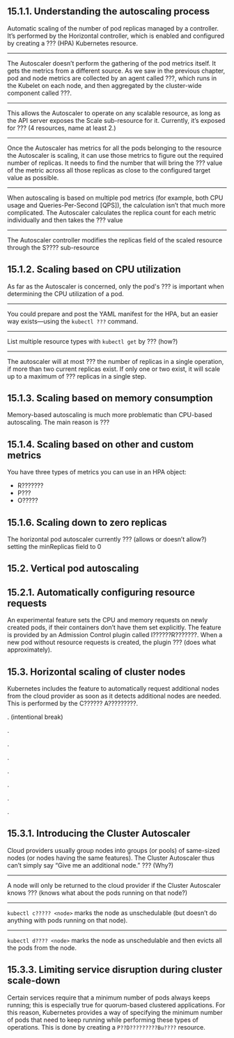 ## 15.1.1. Understanding the autoscaling process

Automatic scaling of the number of pod replicas managed by a controller. It’s performed by the Horizontal controller, which is enabled and configured by creating a ??? (HPA) Kubernetes resource.

***

The Autoscaler doesn’t perform the gathering of the pod metrics itself. It gets the metrics from a different source. As we saw in the previous chapter, pod and node metrics are collected by an agent called ???, which runs in the Kubelet on each node, and then aggregated by the cluster-wide component called ???.

***

This allows the Autoscaler to operate on any scalable resource, as long as the API server exposes the Scale sub-resource for it. Currently, it’s exposed for ??? (4 resources, name at least 2.)

***

Once the Autoscaler has metrics for all the pods belonging to the resource the Autoscaler is scaling, it can use those metrics to figure out the required number of replicas. It needs to find the number that will bring the ??? value of the metric across all those replicas as close to the configured target value as possible.

***

When autoscaling is based on multiple pod metrics (for example, both CPU usage and Queries-Per-Second [QPS]), the calculation isn’t that much more complicated. The Autoscaler calculates the replica count for each metric individually and then takes the ??? value

***

The Autoscaler controller modifies the replicas field of the scaled resource through the S???? sub-resource

## 15.1.2. Scaling based on CPU utilization

As far as the Autoscaler is concerned, only the pod's ??? is important when determining the CPU utilization of a pod.

***

You could prepare and post the YAML manifest for the HPA, but an easier way exists—using the `kubectl ???` command.

***

List multiple resource types with `kubectl get` by ??? (how?)

***

The autoscaler will at most ??? the number of replicas in a single operation, if more than two current replicas exist. If only one or two exist, it will scale up to a maximum of ??? replicas in a single step.

## 15.1.3. Scaling based on memory consumption

Memory-based autoscaling is much more problematic than CPU-based autoscaling. The main reason is ???

## 15.1.4. Scaling based on other and custom metrics

You have three types of metrics you can use in an HPA object:
- R???????
- P???
- O?????

## 15.1.6. Scaling down to zero replicas

The horizontal pod autoscaler currently ??? (allows or doesn’t allow?) setting the minReplicas field to 0

## 15.2. Vertical pod autoscaling

## 15.2.1. Automatically configuring resource requests

An experimental feature sets the CPU and memory requests on newly created pods, if their containers don’t have them set explicitly. The feature is provided by an Admission Control plugin called I??????R???????. When a new pod without resource requests is created, the plugin ??? (does what approximately).

## 15.3. Horizontal scaling of cluster nodes

Kubernetes includes the feature to automatically request additional nodes from the cloud provider as soon as it detects additional nodes are needed. This is performed by the C?????? A?????????.

. (intentional break)

.

.

.

.

.

.

.

## 15.3.1. Introducing the Cluster Autoscaler

Cloud providers usually group nodes into groups (or pools) of same-sized nodes (or nodes having the same features). The Cluster Autoscaler thus can’t simply say “Give me an additional node.” ??? (Why?)

***

A node will only be returned to the cloud provider if the Cluster Autoscaler knows ??? (knows what about the pods running on that node?)

***

`kubectl c????? <node>` marks the node as unschedulable (but doesn’t do anything with pods running on that node).

***

`kubectl d???? <node>` marks the node as unschedulable and then evicts all the pods from the node.

## 15.3.3. Limiting service disruption during cluster scale-down

Certain services require that a minimum number of pods always keeps running; this is especially true for quorum-based clustered applications. For this reason, Kubernetes provides a way of specifying the minimum number of pods that need to keep running while performing these types of operations. This is done by creating a `P??D?????????Bu????` resource.
